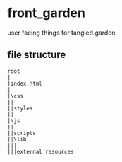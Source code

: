# front_garden
user facing things for tangled.garden

## file structure
```
root
|
|index.html
|
|\css
||
||styles
||
|\js
||
||scripts
||\lib
|||  
|||external resources

```
